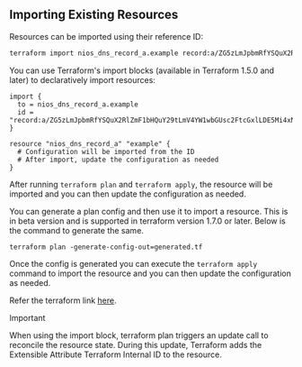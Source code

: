 ## Importing Existing Resources

Resources can be imported using their reference ID:

```bash
terraform import nios_dns_record_a.example record:a/ZG5zLmJpbmRfYSQuX2RlZmF1bHQuY29tLmV4YW1wbGUsc2FtcGxlLDE5Mi4xNjguMS4xMA:example.mydomain.com/default
```

You can use Terraform's import blocks (available in Terraform 1.5.0 and later) to declaratively import resources:

```hcl
import {
  to = nios_dns_record_a.example
  id = "record:a/ZG5zLmJpbmRfYSQuX2RlZmF1bHQuY29tLmV4YW1wbGUsc2FtcGxlLDE5Mi4xNjguMS4xMA:example.mydomain.com/default"
}

resource "nios_dns_record_a" "example" {
  # Configuration will be imported from the ID
  # After import, update the configuration as needed
}
```

After running `terraform plan` and `terraform apply`, the resource will be imported and you can then update the configuration as needed.

You can generate a plan config and then use it to import a resource. This is in beta version and is supported in terraform version 1.7.0 or later.
Below is the command to generate the same.

```
terraform plan -generate-config-out=generated.tf
```

Once the config is generated you can execute the `terraform apply` command to import the resource and you can then update the configuration as needed.

Refer the terraform link [here](https://developer.hashicorp.com/terraform/language/v1.14.x/import/generating-configuration).

> [!IMPORTANT]
> When using the import block, terraform plan triggers an update call to reconcile the resource state. During this update, Terraform adds the Extensible Attribute Terraform Internal ID to the resource.
